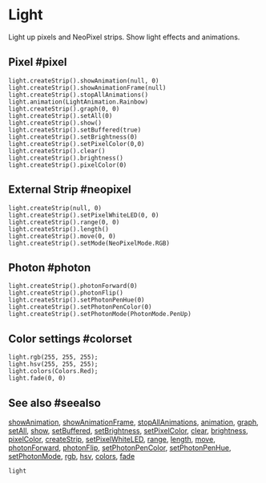 # Light

Light up pixels and NeoPixel strips. Show light effects and animations.

## Pixel #pixel

```cards
light.createStrip().showAnimation(null, 0)
light.createStrip().showAnimationFrame(null)
light.createStrip().stopAllAnimations()
light.animation(LightAnimation.Rainbow)
light.createStrip().graph(0, 0)
light.createStrip().setAll(0)
light.createStrip().show()
light.createStrip().setBuffered(true)
light.createStrip().setBrightness(0)
light.createStrip().setPixelColor(0,0)
light.createStrip().clear()
light.createStrip().brightness()
light.createStrip().pixelColor(0)
```
## External Strip #neopixel

```cards
light.createStrip(null, 0)
light.createStrip().setPixelWhiteLED(0, 0)
light.createStrip().range(0, 0)
light.createStrip().length()
light.createStrip().move(0, 0)
light.createStrip().setMode(NeoPixelMode.RGB)
```
## Photon #photon

```cards
light.createStrip().photonForward(0)
light.createStrip().photonFlip()
light.createStrip().setPhotonPenHue(0)
light.createStrip().setPhotonPenColor(0)
light.createStrip().setPhotonMode(PhotonMode.PenUp)
```
## Color settings #colorset

```cards
light.rgb(255, 255, 255);
light.hsv(255, 255, 255);
light.colors(Colors.Red);
light.fade(0, 0)
```
## See also #seealso

[showAnimation](/reference/light/show-animation), [showAnimationFrame](/reference/light/show-animation-frame),
[stopAllAnimations](/reference/light/stop-all-animations), [animation](/reference/light/animation),
[graph](/reference/light/graph), [setAll](/reference/light/set-all),
[show](/reference/light/show), [setBuffered](/reference/light/set-buffered), 
[setBrightness](/reference/light/set-brightness),
[setPixelColor](/reference/light/set-pixel-color), [clear](/reference/light/clear),
[brightness](/reference/light/brightness), [pixelColor](/reference/light/pixel-color),
[createStrip](/reference/light/create-strip), [setPixelWhiteLED](/reference/light/set-pixel-white-led),
[range](/reference/light/range), [length](/reference/light/length),
[move](/reference/light/move), [photonForward](/reference/light/photon-forward),
[photonFlip](/reference/light/photon-flip), [setPhotonPenColor](/reference/light/set-photon-pen-color),
[setPhotonPenHue](/reference/light/set-photon-pen-hue),
[setPhotonMode](/reference/light/set-photon-mode), [rgb](/reference/light/rgb),
[hsv](/reference/light/hsv), [colors](/reference/light/colors),
[fade](/reference/light/fade)

```package
light
```
